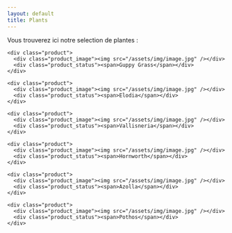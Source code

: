 ```yaml
---
layout: default
title: Plants
---
```


Vous trouverez ici notre selection de plantes :

<div class="viewlets">

    <div class="product">
      <div class="product_image"><img src="/assets/img/image.jpg" /></div>
      <div class="product_status"><span>Guppy Grass</span></div>
    </div>

    <div class="product">
      <div class="product_image"><img src="/assets/img/image.jpg" /></div>
      <div class="product_status"><span>Elodia</span></div>
    </div>

    <div class="product">
      <div class="product_image"><img src="/assets/img/image.jpg" /></div>
      <div class="product_status"><span>Vallisneria</span></div>
    </div>

    <div class="product">
      <div class="product_image"><img src="/assets/img/image.jpg" /></div>
      <div class="product_status"><span>Hornworth</span></div>
    </div>

    <div class="product">
      <div class="product_image"><img src="/assets/img/image.jpg" /></div>
      <div class="product_status"><span>Azolla</span></div>
    </div>
    
    <div class="product">
      <div class="product_image"><img src="/assets/img/image.jpg" /></div>
      <div class="product_status"><span>Pothos</span></div>
    </div>

</div>
